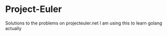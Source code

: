 # Project-Euler
Solutions to the problems on projecteuler.net I am using this to learn golang actually
